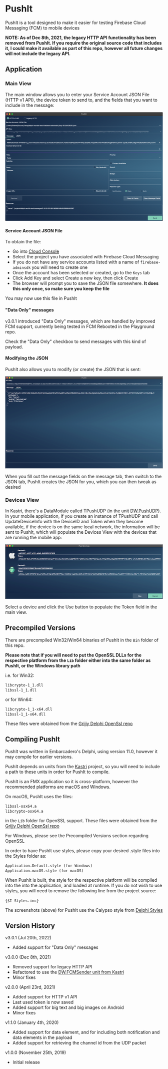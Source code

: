 # PushIt

PushIt is a tool designed to make it easier for testing Firebase Cloud Messaging (FCM) to mobile devices

**NOTE: As of Dec 8th, 2021, the legacy HTTP API functionality has been removed from PushIt. If you require the original source code that includes it, I could make it available as part of this repo, however all future changes will not include the legacy API.**

## Application

### Main View

The main window allows you to enter your Service Account JSON File (HTTP v1 API), the device token to send to, and the fields that you want to include in the message:

![Main View](./Screenshots/MainView.png)

#### Service Account JSON File

To obtain the file:

* Go into [Cloud Console](https://console.cloud.google.com/iam-admin/serviceaccounts)
* Select the project you have associated with Firebase Cloud Messaging
* If you do not have any service accounts listed with a name of `firebase-adminsdk` you will need to create one
* Once the account has been selected or created, go to the `Keys` tab
* Click Add Key and select Create a new key, then click Create
* The browser will prompt you to save the JSON file somewhere. **It does this only once, so make sure you keep the file**

You may now use this file in PushIt

#### "Data Only" messages

v3.0.1 introduced "Data Only" messages, which are handled by improved FCM support, currently being tested in FCM Rebooted in the Playground repo.

Check the "Data Only" checkbox to send messages with this kind of payload.

#### Modifying the JSON

PushIt also allows you to modify (or create) the JSON that is sent:

![JSON View](./Screenshots/JsonView.png)

When you fill out the message fields on the message tab, then switch to the JSON tab, PushIt creates the JSON for you, which you can then tweak as desired

### Devices View

In Kastri, there's a DataModule called TPushUDP (in the unit [DW.PushUDP](https://github.com/DelphiWorlds/Kastri/blob/master/Features/Notifications)). In your mobile application, if you create an instance of TPushUDP and call UpdateDeviceInfo with the DeviceID and Token when they become available, if the device is on the same local network, the information will be sent to PushIt, which will populate the Devices View with the devices that are running the mobile app:

![Devices View](./Screenshots/DevicesView.png)

Select a device and click the Use button to populate the Token field in the main view.

## Precompiled Versions

There are precompiled Win32/Win64 binaries of PushIt in the `Bin` folder of this repo. 

**Please note that if you will need to put the OpenSSL DLLs for the respective platform from the `Lib` folder either into the same folder as PushIt, or the Windows library path**

i.e. for Win32:
```
libcrypto-1_1.dll
libssl-1_1.dll
```

or for Win64:
```
libcrypto-1_1-x64.dll
libssl-1_1-x64.dll
```

These files were obtained from the [Grijjy Delphi OpenSsl repo](https://github.com/grijjy/DelphiOpenSsl/tree/master/Bin)

## Compiling PushIt

PushIt was written in Embarcadero's Delphi, using version 11.0, however it may compile for earlier versions.

PushIt depends on units from the [Kastri](https://github.com/DelphiWorlds/Kastri) project, so you will need to include a path to these units in order for PushIt to compile.

PushIt is an FMX application so it is cross-platform, however the recommended platforms are macOS and Windows.

On macOS, PushIt uses the files:
```
libssl-osx64.a
libcrypto-osx64.a
```
in the `Lib` folder for OpenSSL support. These files were obtained from the [Grijjy Delphi OpenSsl repo](https://github.com/grijjy/DelphiOpenSsl)

For Windows, please see the Precompiled Versions section regarding OpenSSL

In order to have PushIt use styles, please copy your desired .style files into the Styles folder as:

```
Application.Default.style (for Windows)
Application.macOS.style (for macOS)
```

When PushIt is built, the style for the respective platform will be compiled into the into the application, and loaded at runtime. If you do not wish to use styles, you will need to remove the following line from the project source:

```{$I Styles.inc}```

The screenshots (above) for PushIt use the Calypso style from [Delphi Styles](https://delphistyles.com/)

## Version History

v3.0.1 (Jul 20th, 2022)

* Added support for "Data Only" messages

v3.0.0 (Dec 8th, 2021)

* Removed support for legacy HTTP API
* Refactored to use the [DW.FCMSender unit from Kastri](https://github.com/DelphiWorlds/Kastri/blob/master/Features/Firebase/DW.FCMSender.pas)
* Minor fixes

v2.0.0 (April 23rd, 2021)

* Added support for HTTP v1 API
* Last used token is now saved
* Added support for big text and big images on Android
* Minor fixes

v1.1.0 (January 4th, 2020)

* Added support for data element, and for including both notification and data elements in the payload
* Added support for retrieving the channel id from the UDP packet
  
v1.0.0 (November 25th, 2019)

* Initial release
